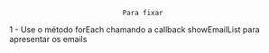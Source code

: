                                 Para fixar

1 - Use o método forEach chamando a callback showEmailList para apresentar os emails